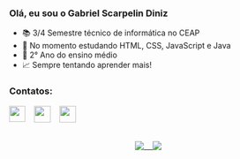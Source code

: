 ### Olá, eu sou o Gabriel Scarpelin Diniz
-  :books: 3/4 Semestre técnico de informática no CEAP
- 🌱 No momento estudando HTML, CSS, JavaScript e Java
- :blue_book: 2° Ano do ensino médio
- :chart_with_upwards_trend: Sempre tentando aprender mais!
### Contatos:
<div id="contatos" width="150px">
  <a href="https://www.linkedin.com/in/gabriel-scarpelin-diniz-425258144/"><img height="29" width="29" align="top" src="https://cdn-icons-png.flaticon.com/512/61/61109.png" target="_blank"></a> 
  &nbsp;&nbsp;
  <a href="https://www.instagram.com/gabriel.scarpelin/"><img height="30" width="30" align="top" src="https://cdn-icons-png.flaticon.com/512/87/87390.png" target="_blank"></a>
  &nbsp;&nbsp;
  <a href="mailto:gabriel.scaarpelin@gmail.com"><img height="30" width="30" align="top" src="https://cdn-icons-png.flaticon.com/512/561/561127.png" target="_blank"></a>
</div>
<br>
<br>
<div align="center" style="">
  <a href="https://github.com/GabrielScarpelin">
  <img align="top" src="https://github-readme-stats.vercel.app/api?username=GabrielScarpelin&show_icons=true&theme=vision-friendly-dark&include_all_commits=true&count_private=true"/>
  &nbsp;&nbsp;
  <img align="top" src="https://github-readme-stats.vercel.app/api/top-langs/?username=GabrielScarpelin&layout=compact&langs_count=7&theme=vision-friendly-dark"/>
</div>
